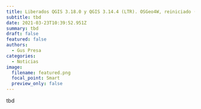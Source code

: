 ```yaml
---
title: Liberados QGIS 3.18.0 y QGIS 3.14.4 (LTR). OSGeo4W, reiniciado ("reboot")
subtitle: tbd
date: 2021-03-23T10:39:52.951Z
summary: tbd
draft: false
featured: false
authors:
  - Gus Presa
categories:
  - Noticias
image:
  filename: featured.png
  focal_point: Smart
  preview_only: false
---
```

tbd